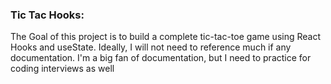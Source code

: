 ### Tic Tac Hooks:

The Goal of this project is to build a complete tic-tac-toe game using React Hooks and useState.
Ideally, I will not need to reference much if any documentation.
I'm a big fan of documentation, but I need to practice for coding interviews as well
